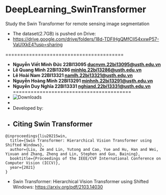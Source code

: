# DeepLearning_SwinTransformer
Study the Swin Transformer for remote sensing image segmentation
* The dataset(2.7GB) is pushed on Drive: 
* https://drive.google.com/drive/folders/18d-TDFIHgQMfCII54xxwP57-VaUIXkE4?usp=sharing

========================================

* **Nguyễn Viết Minh Đức		22BI13095	ducnvm.22bi13095@usth.edu.vn**
* **Lê Quang Minh			22BI13286	minhlq.22bi13286@usth.edu.vn**
* **Lê Hoài Nam				22BI13321	namlh.22bi13321@usth.edu.vn**
* **Nguyễn Hoàng Minh			22BI13291	minhnh.22bi13291@usth.edu.vn**
* **Nguyễn Duy Nghĩa			22BI13331	nghiand.22bi13331@usth.edu.vn**
========================================
* ![Downloads](teaser.png)
* 
* Developed by:
* ## Citing Swin Transformer

```
@inproceedings{liu2021Swin,
  title={Swin Transformer: Hierarchical Vision Transformer using Shifted Windows},
  author={Liu, Ze and Lin, Yutong and Cao, Yue and Hu, Han and Wei, Yixuan and Zhang, Zheng and Lin, Stephen and Guo, Baining},
  booktitle={Proceedings of the IEEE/CVF International Conference on Computer Vision (ICCV)},
  year={2021}
}
```

* Swin Transformer: Hierarchical Vision Transformer using Shifted Windows: https://arxiv.org/pdf/2103.14030
